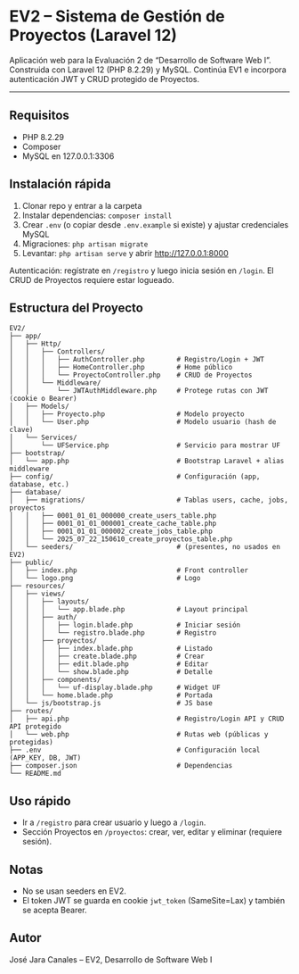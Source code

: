 # EV2 – Sistema de Gestión de Proyectos (Laravel 12)

Aplicación web para la Evaluación 2 de “Desarrollo de Software Web I”. Construida con Laravel 12 (PHP 8.2.29) y MySQL. Continúa EV1 e incorpora autenticación JWT y CRUD protegido de Proyectos.

---

## Requisitos
- PHP 8.2.29
- Composer
- MySQL en 127.0.0.1:3306

## Instalación rápida
1) Clonar repo y entrar a la carpeta
2) Instalar dependencias: `composer install`
3) Crear `.env` (o copiar desde `.env.example` si existe) y ajustar credenciales MySQL
4) Migraciones: `php artisan migrate`
5) Levantar: `php artisan serve` y abrir http://127.0.0.1:8000

Autenticación: regístrate en `/registro` y luego inicia sesión en `/login`. El CRUD de Proyectos requiere estar logueado.

## Estructura del Proyecto

```
EV2/
├── app/
│   ├── Http/
│   │   ├── Controllers/
│   │   │   ├── AuthController.php        # Registro/Login + JWT
│   │   │   ├── HomeController.php        # Home público
│   │   │   └── ProyectoController.php    # CRUD de Proyectos
│   │   └── Middleware/
│   │       └── JWTAuthMiddleware.php     # Protege rutas con JWT (cookie o Bearer)
│   ├── Models/
│   │   ├── Proyecto.php                  # Modelo proyecto
│   │   └── User.php                      # Modelo usuario (hash de clave)
│   └── Services/
│       └── UFService.php                 # Servicio para mostrar UF
├── bootstrap/
│   └── app.php                           # Bootstrap Laravel + alias middleware
├── config/                               # Configuración (app, database, etc.)
├── database/
│   ├── migrations/                       # Tablas users, cache, jobs, proyectos
│   │   ├── 0001_01_01_000000_create_users_table.php
│   │   ├── 0001_01_01_000001_create_cache_table.php
│   │   ├── 0001_01_01_000002_create_jobs_table.php
│   │   └── 2025_07_22_150610_create_proyectos_table.php
│   └── seeders/                          # (presentes, no usados en EV2)
├── public/
│   ├── index.php                         # Front controller
│   └── logo.png                          # Logo
├── resources/
│   ├── views/
│   │   ├── layouts/
│   │   │   └── app.blade.php             # Layout principal
│   │   ├── auth/
│   │   │   ├── login.blade.php           # Iniciar sesión
│   │   │   └── registro.blade.php        # Registro
│   │   ├── proyectos/
│   │   │   ├── index.blade.php           # Listado
│   │   │   ├── create.blade.php          # Crear
│   │   │   ├── edit.blade.php            # Editar
│   │   │   └── show.blade.php            # Detalle
│   │   ├── components/
│   │   │   └── uf-display.blade.php      # Widget UF
│   │   └── home.blade.php                # Portada
│   └── js/bootstrap.js                   # JS base
├── routes/
│   ├── api.php                           # Registro/Login API y CRUD API protegido
│   └── web.php                           # Rutas web (públicas y protegidas)
├── .env                                  # Configuración local (APP_KEY, DB, JWT)
├── composer.json                         # Dependencias
└── README.md
```

## Uso rápido
- Ir a `/registro` para crear usuario y luego a `/login`.
- Sección Proyectos en `/proyectos`: crear, ver, editar y eliminar (requiere sesión).

## Notas
- No se usan seeders en EV2.
- El token JWT se guarda en cookie `jwt_token` (SameSite=Lax) y también se acepta Bearer.

## Autor
José Jara Canales – EV2, Desarrollo de Software Web I
